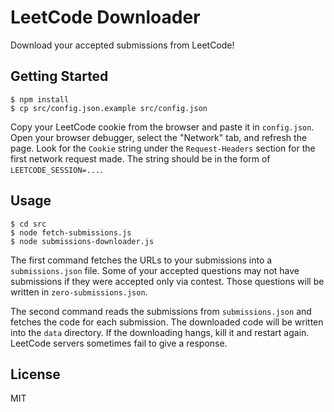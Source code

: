LeetCode Downloader
==

Download your accepted submissions from LeetCode!

## Getting Started

```
$ npm install
$ cp src/config.json.example src/config.json
```

Copy your LeetCode cookie from the browser and paste it in `config.json`. Open your browser debugger, select the "Network" tab, and refresh the page. Look for the `Cookie` string under the `Request-Headers` section for the first network request made. The string should be in the form of `LEETCODE_SESSION=...`.

## Usage

```
$ cd src
$ node fetch-submissions.js
$ node submissions-downloader.js
````

The first command fetches the URLs to your submissions into a `submissions.json` file. Some of your accepted questions may not have submissions if they were accepted only via contest. Those questions will be written in `zero-submissions.json`.

The second command reads the submissions from `submissions.json` and fetches the code for each submission. The downloaded code will be written into the `data` directory. If the downloading hangs, kill it and restart again. LeetCode servers sometimes fail to give a response.

## License

MIT
